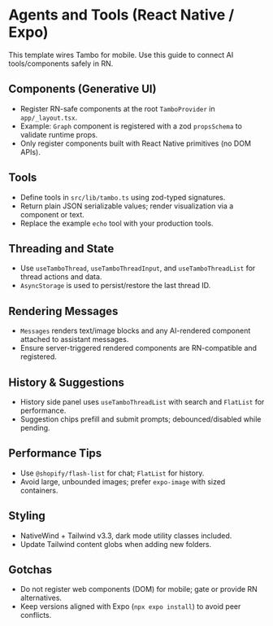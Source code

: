 # Agents and Tools (React Native / Expo)

This template wires Tambo for mobile. Use this guide to connect AI tools/components safely in RN.

## Components (Generative UI)

- Register RN-safe components at the root `TamboProvider` in `app/_layout.tsx`.
- Example: `Graph` component is registered with a zod `propsSchema` to validate runtime props.
- Only register components built with React Native primitives (no DOM APIs).

## Tools

- Define tools in `src/lib/tambo.ts` using zod-typed signatures.
- Return plain JSON serializable values; render visualization via a component or text.
- Replace the example `echo` tool with your production tools.

## Threading and State

- Use `useTamboThread`, `useTamboThreadInput`, and `useTamboThreadList` for thread actions and data.
- `AsyncStorage` is used to persist/restore the last thread ID.

## Rendering Messages

- `Messages` renders text/image blocks and any AI-rendered component attached to assistant messages.
- Ensure server-triggered rendered components are RN-compatible and registered.

## History & Suggestions

- History side panel uses `useTamboThreadList` with search and `FlatList` for performance.
- Suggestion chips prefill and submit prompts; debounced/disabled while pending.

## Performance Tips

- Use `@shopify/flash-list` for chat; `FlatList` for history.
- Avoid large, unbounded images; prefer `expo-image` with sized containers.

## Styling

- NativeWind + Tailwind v3.3, dark mode utility classes included.
- Update Tailwind content globs when adding new folders.

## Gotchas

- Do not register web components (DOM) for mobile; gate or provide RN alternatives.
- Keep versions aligned with Expo (`npx expo install`) to avoid peer conflicts.